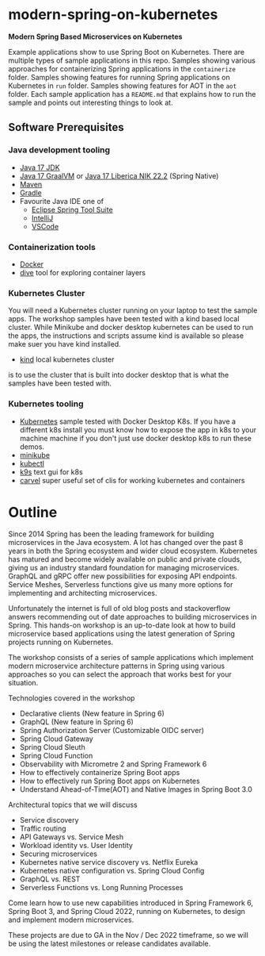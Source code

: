 # modern-spring-on-kubernetes

**Modern Spring Based Microservices on Kubernetes**

Example applications show to use Spring Boot on Kubernetes. There are multiple types
of sample applications in this repo. Samples showing various approaches for
containerizing Spring applications in the `containerize` folder.
Samples showing features for running Spring applications on Kubernetes in `run`
folder. Samples showing features for AOT in the `aot` folder. Each sample application has a `README.md` that explains how to run the
sample and points out interesting things to look at.

## Software Prerequisites

### Java development tooling 
* [Java 17 JDK](https://adoptium.net/)
* [Java 17 GraalVM](https://www.graalvm.org/22.2/docs/getting-started/) or [Java 17 Liberica NIK 22.2](https://bell-sw.com/pages/downloads/native-image-kit/#) (Spring Native)
* [Maven](https://maven.apache.org/index.html)
* [Gradle](https://gradle.org/)
* Favourite Java IDE one of
   * [Eclipse Spring Tool Suite](https://spring.io/tools) 
   * [IntelliJ](https://www.jetbrains.com/idea/download)
   * [VSCode](https://code.visualstudio.com/)

### Containerization tools
* [Docker](https://www.docker.com/products/docker-desktop)  
* [dive](https://github.com/wagoodman/dive) tool for exploring container layers

### Kubernetes Cluster 

You will need a Kubernetes cluster running on your laptop to test the sample
apps. The workshop samples have been tested with a kind based local cluster. 
While Minikube and docker desktop kubernetes can be used to run the apps, the
instructions and scripts assume kind is available so please make suer you have
kind installed.

* [kind](https://kind.sigs.k8s.io/docs/user/quick-start/) local kubernetes cluster

is to use the cluster that is built into docker desktop 
that is what the samples have been tested with. 

### Kubernetes tooling
* [Kubernetes](https://kubernetes.io/) sample tested with Docker Desktop K8s. If you have a different k8s install you must know how to expose the app in k8s to your machine machine if you don't just use docker desktop k8s to run these demos.
* [minikube](https://minikube.sigs.k8s.io/docs/start/)
* [kubectl](https://code.visualstudio.com/)
* [k9s](https://github.com/derailed/k9s) text gui for k8s
* [carvel](https://carvel.dev/) super useful set of clis for working kubernetes and containers 




# Outline 

Since 2014 Spring has been the leading framework for building microservices in
the Java ecosystem.  A lot has changed over the past 8 years in both the Spring 
ecosystem and wider cloud ecosystem. Kubernetes has matured and become widely
available on public and private clouds, giving us an industry standard 
foundation for managing microservices. GraphQL and gRPC offer new possibilities 
for exposing API endpoints. Service Meshes, Serverless functions give us many 
more options for implementing and architecting microservices.

Unfortunately the internet is full of old blog posts and stackoverflow answers 
recommending out of date approaches to building microservices in Spring. 
This hands-on workshop is an up-to-date look at how to build microservice 
based applications using the latest generation of Spring projects running 
on Kubernetes.

The workshop consists of a series of sample applications which implement modern
microservice architecture patterns in Spring using various approaches so you 
can select the approach that works best for your situation.

Technologies covered in the workshop

* Declarative clients (New feature in Spring 6)
* GraphQL (New feature in Spring 6)
* Spring Authorization Server (Customizable OIDC server)
* Spring Cloud Gateway
* Spring Cloud Sleuth
* Spring Cloud Function
* Observability with Micrometre 2 and Spring Framework 6
* How to effectively containerize Spring Boot apps
* How to effectively run Spring Boot apps on Kubernetes
* Understand Ahead-of-Time(AOT) and Native Images in Spring Boot 3.0

Architectural topics that we will discuss

* Service discovery
* Traffic routing
* API Gateways vs. Service Mesh
* Workload identity vs. User Identity
* Securing microservices
* Kubernetes native service discovery vs. Netflix Eureka
* Kubernetes native configuration  vs. Spring Cloud Config
* GraphQL vs. REST
* Serverless Functions vs. Long Running Processes

Come learn how to use new capabilities introduced in Spring Framework 6, 
Spring Boot 3, and Spring Cloud 2022, running on Kubernetes, to design and 
implement modern microservices. 

These projects are due to GA in the Nov / Dec
2022 timeframe, so we will be using the latest milestones or release candidates available.